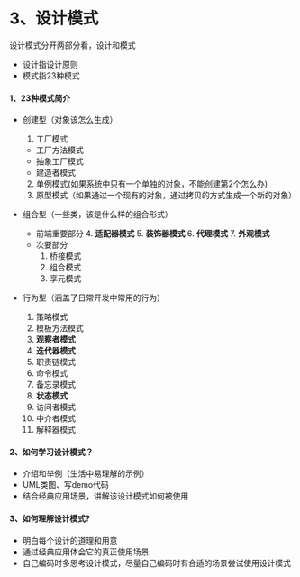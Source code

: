 # 3、设计模式

设计模式分开两部分看，设计和模式

- 设计指设计原则
- 模式指23种模式



#### 1、23种模式简介

- 创建型（对象该怎么生成）
  1. 工厂模式
    - 工厂方法模式
    - 抽象工厂模式
    - 建造者模式
  2. 单例模式(如果系统中只有一个单独的对象，不能创建第2个怎么办)
  3. 原型模式（如果通过一个现有的对象，通过拷贝的方式生成一个新的对象）

- 组合型（一些类，该是什么样的组合形式）
  - 前端重要部分
    4.  **适配器模式**
    5.  **装饰器模式**
    6.  **代理模式**
    7.  **外观模式**
  - 次要部分
    1. 桥接模式
    2. 组合模式
    3. 享元模式

- 行为型（涵盖了日常开发中常用的行为）

  1. 策略模式
  2. 模板方法模式
  3. **观察者模式**
  4. **迭代器模式**
  5. 职责链模式
  6. 命令模式
  7. 备忘录模式
  8. **状态模式**
  9. 访问者模式
  10. 中介者模式
  11. 解释器模式



#### 2、如何学习设计模式？

- 介绍和举例（生活中易理解的示例）
- UML类图、写demo代码
- 结合经典应用场景，讲解该设计模式如何被使用

#### 3、如何理解设计模式?

- 明白每个设计的道理和用意
- 通过经典应用体会它的真正使用场景
- 自己编码时多思考设计模式，尽量自己编码时有合适的场景尝试使用设计模式





